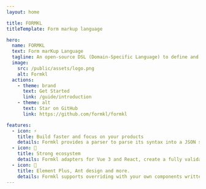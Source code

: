 ```yaml
---
layout: home

title: FORMKL
titleTemplate: Form markup language

hero:
  name: FORMKL
  text: Form marKup Language
  tagline: An open-source DSL (Domain-Specific Language) to define and create form schema.
  image:
    src: /public/assets/logo.png
    alt: Formkl
  actions:
    - theme: brand
      text: Get Started
      link: /guide/introduction
    - theme: alt
      text: Star on GitHub
      link: https://github.com/formkl/formkl

features:
  - icon: ⚡️
    title: Build faster and focus on your products
    details: Formkl provides a parser to parse its syntax into a JSON schema, which can be used for any system.
  - icon: 💪
    title: Strong ecosystem
    details: Formkl adapters for Vue 3 and React, create a fully validated form with a few lines of code.
  - icon: 🎨
    title: Element Plus, Ant design and more.
    details: Formkl supports overriding with your own components written in these popular UI libs.
---
```

